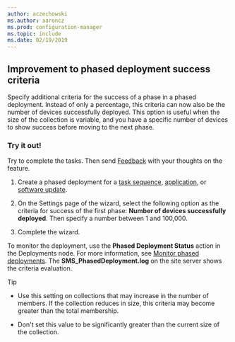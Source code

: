 ```yaml
---
author: aczechowski
ms.author: aaroncz
ms.prod: configuration-manager
ms.topic: include
ms.date: 02/19/2019
---
```


## <a name="bkmk_pod"></a> Improvement to phased deployment success criteria
<!--3555946-->

Specify additional criteria for the success of a phase in a phased deployment. Instead of only a percentage, this criteria can now also be the number of devices successfully deployed. This option is useful when the size of the collection is variable, and you have a specific number of devices to show success before moving to the next phase.


### Try it out!

Try to complete the tasks. Then send [Feedback](../../../../understand/find-help.md#product-feedback) with your thoughts on the feature.

1. Create a phased deployment for a [task sequence](../../../../../osd/deploy-use/create-phased-deployment-for-task-sequence.md), [application](/sccm/osd/deploy-use/create-phased-deployment-for-task-sequence?toc=/sccm/app/toc.json&bc=/sccm/app/breadcrumb/toc.json), or [software update](/sccm/osd/deploy-use/create-phased-deployment-for-task-sequence?toc=/sccm/sum/toc.json&bc=/sccm/sum/breadcrumb/toc.json).  

2. On the Settings page of the wizard, select the following option as the criteria for success of the first phase: **Number of devices successfully deployed**. Then specify a number between 1 and 100,000.  

3. Complete the wizard.  

To monitor the deployment, use the **Phased Deployment Status** action in the Deployments node. For more information, see [Monitor phased deployments](../../../../../osd/deploy-use/manage-monitor-phased-deployments.md#bkmk_monitor). The **SMS_PhasedDeployment.log** on the site server shows the criteria evaluation.

> [!Tip]  
> - Use this setting on collections that may increase in the number of members. If the collection reduces in size, this criteria may become greater than the total membership. 
> 
> - Don't set this value to be significantly greater than the current size of the collection.  

